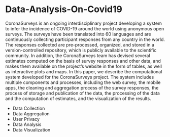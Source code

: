 # Data-Analysis-On-Covid19
CoronaSurveys is an ongoing interdisciplinary project developing a system to infer the incidence of COVID-19 around the world using anonymous open surveys. The surveys have been translated into 60 languages and are continuously collecting participant responses from any country in the world. The responses collected are pre-processed, organized, and stored in a version-controlled repository, which is publicly available to the scientific community. In addition, the CoronaSurveys team has devised several estimates computed on the basis of survey responses and other data, and makes them available on the project’s website in the form of tables, as well as interactive plots and maps. In this paper, we describe the computational system developed for the CoronaSurveys project. The system includes multiple components and processes, including the web survey, the mobile apps, the cleaning and aggregation process of the survey responses, the process of storage and publication of the data, the processing of the data and the computation of estimates, and the visualization of the results.

- Data Collection
- Data Aggregation
- User Privacy
- Data Analysis
- Data Visualization
